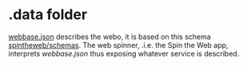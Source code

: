 # .data folder

[webbase.json](https://github.com/spintheweb/spinner/blob/master/public/.data/webbase.json) describes the webo, it is based on this schema [spintheweb/schemas](https://github.com/spintheweb/schemas/blob/master/wbdl2.0.json).
The web spinner, .i.e. the Spin the Web app, interprets _webbase.json_ thus exposing whatever service is described.
